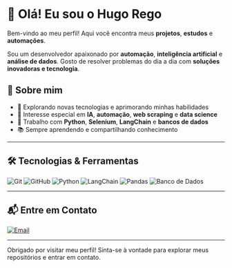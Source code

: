 
# 👋 Olá! Eu sou o Hugo Rego

Bem-vindo ao meu perfil! Aqui você encontra meus **projetos**, **estudos** e **automações**.

Sou um desenvolvedor apaixonado por **automação**, **inteligência artificial** e **análise de dados**. Gosto de resolver problemas do dia a dia com **soluções inovadoras e tecnologia**.

## 🚀 Sobre mim

- 🧠 Explorando novas tecnologias e aprimorando minhas habilidades
- 🤖 Interesse especial em **IA**, **automação**, **web scraping** e **data science**
- 🐍 Trabalho com **Python**, **Selenium**, **LangChain** e **bancos de dados**
- 📚 Sempre aprendendo e compartilhando conhecimento

---

## 🛠️ Tecnologias & Ferramentas

![Git](https://img.shields.io/badge/-Git-05122A?style=flat&logo=git)
![GitHub](https://img.shields.io/badge/-GitHub-05122A?style=flat&logo=github)
![Python](https://img.shields.io/badge/-Python-05122A?style=flat&logo=python)
![LangChain](https://img.shields.io/badge/-LangChain-05122A?style=flat)
![Pandas](https://img.shields.io/badge/-Pandas-05122A?style=flat&logo=pandas)
![Banco de Dados](https://img.shields.io/badge/-SQL-05122A?style=flat&logo=mysql)

---

## 📬 Entre em Contato


[![Email](https://img.shields.io/badge/-Email-D14836?style=flat-square&logo=gmail&logoColor=white)](mailto:hugoregoneg@gmail.com)

---

Obrigado por visitar meu perfil! Sinta-se à vontade para explorar meus repositórios e entrar em contato.
